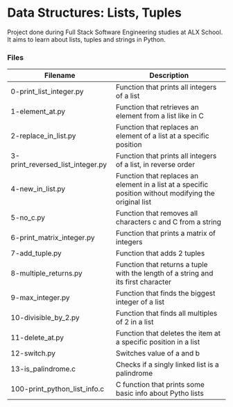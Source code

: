 # Data Structures: Lists, Tuples
Project done during Full Stack Software Engineering studies at ALX School. It aims to learn about lists, tuples and strings in Python.

### Files
|Filename               |	Description                              |
----------------------- | ------------------------------------      |
|0-print_list_integer.py  |	Function that prints all integers of a list
|1-element_at.py	   |Function that retrieves an element from a list like in C
|2-replace_in_list.py |	Function that replaces an element of a list at a specific position
|3-print_reversed_list_integer.py |	Function that prints all integers of a list, in reverse order
|4-new_in_list.py	| Function that replaces an element in a list at a specific position without modifying the original list
|5-no_c.py    |	Function that removes all characters c and C from a string
|6-print_matrix_integer.py |	Function that prints a matrix of integers
|7-add_tuple.py |	Function that adds 2 tuples
|8-multiple_returns.py |	Function that returns a tuple with the length of a string and its first character
|9-max_integer.py	 | Function that finds the biggest integer of a list
|10-divisible_by_2.py	 | Function that finds all multiples of 2 in a list
|11-delete_at.py |	Function that deletes the item at a specific position in a list
|12-switch.py	 | Switches value of a and b
|13-is_palindrome.c |	Checks if a singly linked list is a palindrome
|100-print_python_list_info.c |	C function that prints some basic info about Pytho lists
